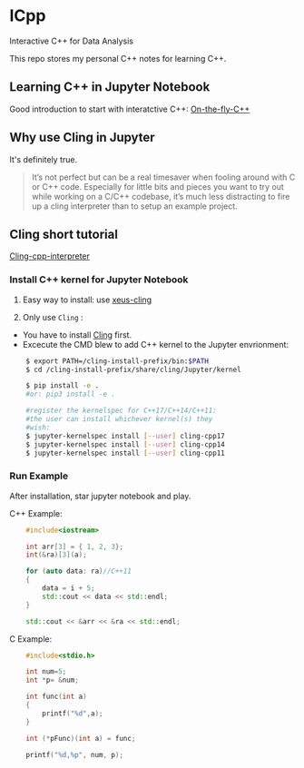 # ICpp
Interactive C++ for Data Analysis

This repo stores my personal C++ notes for learning C++.

## Learning C++ in Jupyter Notebook

Good introduction to start with interatctive C++: [On-the-fly-C++](http://blog.coldflake.com/posts/On-the-fly-C++/)

## Why use Cling in Jupyter

It's definitely true.
> It’s not perfect but can be a real timesaver when fooling around with C or C++ code. Especially for little bits and pieces you want to try out while working on a C/C++ codebase, it’s much less distracting to fire up a cling interpreter than to setup an example project.

## Cling short tutorial
[Cling-cpp-interpreter](https://solarianprogrammer.com/2012/08/14/cling-cpp-11-interpreter/)

###  Install C++ kernel for Jupyter Notebook

1. Easy way to install: use [xeus-cling](https://github.com/QuantStack/xeus-cling)

2. Only use ``Cling`` :
  - You have to install [Cling](https://github.com/root-project/cling)  first.
  - Excecute the CMD blew to add C++ kernel to the Jupyter envrionment:

```bash
    $ export PATH=/cling-install-prefix/bin:$PATH
    $ cd /cling-install-prefix/share/cling/Jupyter/kernel

    $ pip install -e .
    #or: pip3 install -e .

    #register the kernelspec for C++17/C++14/C++11:
    #the user can install whichever kernel(s) they
    #wish:
    $ jupyter-kernelspec install [--user] cling-cpp17
    $ jupyter-kernelspec install [--user] cling-cpp14
    $ jupyter-kernelspec install [--user] cling-cpp11
```

### Run Example

After installation, star jupyter notebook and play.

C++ Example:

```cpp
    #include<iostream>

    int arr[3] = { 1, 2, 3};
    int(&ra)[3](a);

    for (auto data: ra)//C++11
	{
		data = i + 5;
		std::cout << data << std::endl;
	}

    std::cout << &arr << &ra << std::endl;

```

C Example:

```c
    #include<stdio.h>

    int num=5;
    int *p= &num;

    int func(int a)
    {
        printf("%d",a);
    }

    int (*pFunc)(int a) = func;

    printf("%d,%p", num, p);
```
